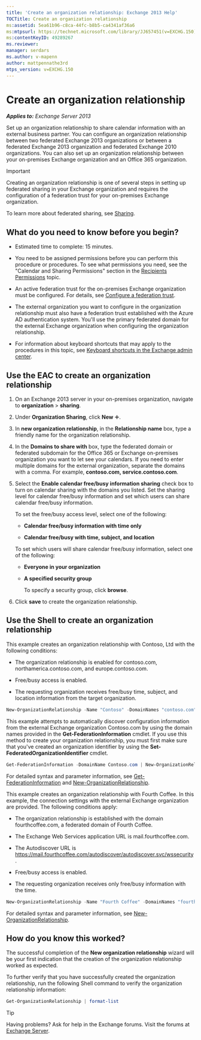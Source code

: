 ```yaml
---
title: 'Create an organization relationship: Exchange 2013 Help'
TOCTitle: Create an organization relationship
ms:assetid: 5ea61b96-c8ca-44fc-b8b5-ca4341af36a6
ms:mtpsurl: https://technet.microsoft.com/library/JJ657451(v=EXCHG.150)
ms:contentKeyID: 49289267
ms.reviewer: 
manager: serdars
ms.author: v-mapenn
author: mattpennathe3rd
mtps_version: v=EXCHG.150
---
```


# Create an organization relationship

_**Applies to:** Exchange Server 2013_

Set up an organization relationship to share calendar information with an external business partner. You can configure an organization relationship between two federated Exchange 2013 organizations or between a federated Exchange 2013 organization and federated Exchange 2010 organizations. You can also set up an organization relationship between your on-premises Exchange organization and an Office 365 organization.

> [!IMPORTANT]
> Creating an organization relationship is one of several steps in setting up federated sharing in your Exchange organization and requires the configuration of a federation trust for your on-premises Exchange organization.

To learn more about federated sharing, see [Sharing](sharing-exchange-2013-help.md).

## What do you need to know before you begin?

- Estimated time to complete: 15 minutes.

- You need to be assigned permissions before you can perform this procedure or procedures. To see what permissions you need, see the "Calendar and Sharing Permissions" section in the [Recipients Permissions](recipients-permissions-exchange-2013-help.md) topic.

- An active federation trust for the on-premises Exchange organization must be configured. For details, see [Configure a federation trust](configure-a-federation-trust-exchange-2013-help.md).

- The external organization you want to configure in the organization relationship must also have a federation trust established with the Azure AD authentication system. You'll use the primary federated domain for the external Exchange organization when configuring the organization relationship.

- For information about keyboard shortcuts that may apply to the procedures in this topic, see [Keyboard shortcuts in the Exchange admin center](keyboard-shortcuts-in-the-exchange-admin-center-2013-help.md).

## Use the EAC to create an organization relationship

1. On an Exchange 2013 server in your on-premises organization, navigate to **organization** \> **sharing**.

2. Under **Organization Sharing**, click **New** ![Add Icon](images/JJ218640.c1e75329-d6d7-4073-a27d-498590bbb558(EXCHG.150).gif "Add Icon").

3. In **new organization relationship**, in the **Relationship name** box, type a friendly name for the organization relationship.

4. In the **Domains to share with** box, type the federated domain or federated subdomain for the Office 365 or Exchange on-premises organization you want to let see your calendars. If you need to enter multiple domains for the external organization, separate the domains with a comma. For example, **contoso.com, service.contoso.com**.

5. Select the **Enable calendar free/busy information sharing** check box to turn on calendar sharing with the domains you listed. Set the sharing level for calendar free/busy information and set which users can share calendar free/busy information.

    To set the free/busy access level, select one of the following:

    - **Calendar free/busy information with time only**

    - **Calendar free/busy with time, subject, and location**

    To set which users will share calendar free/busy information, select one of the following:

    - **Everyone in your organization**

    - **A specified security group**

        To specify a security group, click **browse**.

6. Click **save** to create the organization relationship.

## Use the Shell to create an organization relationship

This example creates an organization relationship with Contoso, Ltd with the following conditions:

- The organization relationship is enabled for contoso.com, northamerica.contoso.com, and europe.contoso.com.

- Free/busy access is enabled.

- The requesting organization receives free/busy time, subject, and location information from the target organization.

```powershell
New-OrganizationRelationship -Name "Contoso" -DomainNames "contoso.com","northamerica.contoso.com","europe.contoso.com" -FreeBusyAccessEnabled $true -FreeBusyAccessLevel LimitedDetails
```

This example attempts to automatically discover configuration information from the external Exchange organization Contoso.com by using the domain names provided in the **Get-FederationInformation** cmdlet. If you use this method to create your organization relationship, you must first make sure that you've created an organization identifier by using the **Set-FederatedOrganizationIdentifier** cmdlet.

```powershell
Get-FederationInformation -DomainName Contoso.com | New-OrganizationRelationship -Name "Contoso" -FreeBusyAccessEnabled $true -FreeBusyAccessLevel -LimitedDetails
```

For detailed syntax and parameter information, see [Get-FederationInformation](https://technet.microsoft.com/library/dd351221\(v=exchg.150\)) and [New-OrganizationRelationship](https://technet.microsoft.com/library/ee332357\(v=exchg.150\)).

This example creates an organization relationship with Fourth Coffee. In this example, the connection settings with the external Exchange organization are provided. The following conditions apply:

- The organization relationship is established with the domain fourthcoffee.com, a federated domain of Fourth Coffee.

- The Exchange Web Services application URL is mail.fourthcoffee.com.

- The Autodiscover URL is https://mail.fourthcoffee.com/autodiscover/autodiscover.svc/wssecurity.

- Free/busy access is enabled.

- The requesting organization receives only free/busy information with the time.

```powershell
New-OrganizationRelationship -Name "Fourth Coffee" -DomainNames "fourthcoffee.com" -FreeBusyAccessEnabled $true -FreeBusyAccessLevel -AvailabilityOnly -TargetAutodiscoverEpr "https://mail.fourthcoffee.com/autodiscover/autodiscover.svc/wssecurity" -TargetApplicationUri "mail.fourthcoffee.com"
```

For detailed syntax and parameter information, see [New-OrganizationRelationship](https://technet.microsoft.com/library/ee332357\(v=exchg.150\)).

## How do you know this worked?

The successful completion of the **New organization relationship** wizard will be your first indication that the creation of the organization relationship worked as expected.

To further verify that you have successfully created the organization relationship, run the following Shell command to verify the organization relationship information:

```powershell
Get-OrganizationRelationship | format-list
```

> [!TIP]
> Having problems? Ask for help in the Exchange forums. Visit the forums at [Exchange Server](https://go.microsoft.com/fwlink/p/?linkid=60612).
